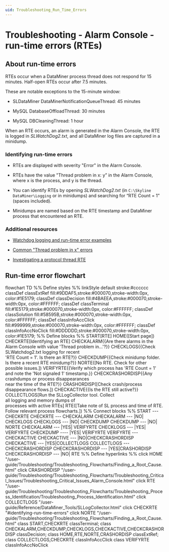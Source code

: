 ```yaml
---
uid: Troubleshooting_Run_Time_Errors
---
```


# Troubleshooting - Alarm Console - run-time errors (RTEs)

## About run-time errors

RTEs occur when a DataMiner process thread does not respond for 15 minutes. Half-open RTEs occur after 7.5 minutes.

These are notable exceptions to the 15-minute window:

- SLDataMiner DataMinerNotificationQueueThread: 45 minutes

- MySQL DatabaseOffloadThread: 30 minutes

- MySQL DBCleaningThread: 1 hour

When an RTE occurs, an alarm is generated in the Alarm Console, the RTE is logged in *SLWatchDog2.txt*, and all DataMiner log files are captured in a minidump.

### Identifying run-time errors

- RTEs are displayed with severity "Error" in the Alarm Console.

- RTEs have the value "Thread problem in x: y” in the Alarm Console, where x is the process, and y is the thread.

- You can identify RTEs by opening *SLWatchDog2.txt* (in `C:\Skyline DataMiner\Logging` or in minidumps) and searching for “RTE Count = 1” (spaces included).

- Minidumps are named based on the RTE timestamp and DataMiner process that encountered an RTE.

### Additional resources

- [Watchdog logging and run-time error examples](xref:Watchdog_logging)

- [Common "Thread problem in x" errors](xref:Thread_problem_in_x)

- [Investigating a protocol thread RTE](xref:Investigating_a_protocol_thread_RTE)

## Run-time error flowchart

<div class="mermaid">
flowchart TD
%% Define styles %%
linkStyle default stroke:#cccccc
classDef classExtRef fill:#9DDAF5,stroke:#000070,stroke-width:0px, color:#1E5179;
classDef classDecision fill:#4BAEEA,stroke:#000070,stroke-width:0px, color:#FFFFFF;
classDef classTerminal fill:#1E5179,stroke:#000070,stroke-width:0px, color:#FFFFFF;
classDef classSolution fill:#58595B,stroke:#000070,stroke-width:0px, color:#FFFFFF;
classDef classInfoAccClick fill:#999999,stroke:#000070,stroke-width:0px, color:#FFFFFF;
classDef classInfoAccNoClick fill:#DDDDDD,stroke:#000070,stroke-width:0px, color:#1E5179;
%% Define blocks %%
START[RTE]
HOME([Start page])
CHECKRTE[Identifying an RTE]
CHECKALARM{{Are there alarms in the Alarm Console with value 'Thread problem in...'?}}
CHECKLOGS{{Check SLWatchdog2.txt logging for recent<br/> 'RTE Count = 1'. Is there an RTE?}}
CHECKDUMP{{Check minidump folder.<br/>Is there a recent RTE minidump?}}
NORTE([No RTE. Check for other possible issues.])
VERIFYRTE{{Verify which process has 'RTE Count = 1'<br/> and note the 'Not signaled 1' timestamp.}}
CHECKCRASHORDISP{{Any crashdumps or process disappearances<br/> near the time of the RTE?}}
CRASHORDISP([Check crash/process disappearance flows.])
CHECKACTIVE{{Is the RTE still active?}}
COLLECTLOGS[Run the SLLogCollector tool. Collect<br/>all logging and memory dumps of<br/>processes with active RTEs]
RTE([Take note of SL process and time of RTE.<br/>Follow relevant process flowcharts.])
%% Connect blocks %%
START --- CHECKRTE
CHECKRTE --- CHECKALARM
CHECKALARM --- |NO| CHECKLOGS
CHECKLOGS --- |NO| CHECKDUMP
CHECKDUMP --- |NO| NORTE
CHECKALARM --- |YES| VERIFYRTE
CHECKLOGS --- |YES| VERIFYRTE
CHECKDUMP ---- |YES| VERIFYRTE
VERIFYRTE --- CHECKACTIVE
CHECKACTIVE --- |NO|CHECKCRASHORDISP
CHECKACTIVE --- |YES|COLLECTLOGS
COLLECTLOGS --- CHECKCRASHORDISP
CHECKCRASHORDISP --- |YES|CRASHORDISP
CHECKCRASHORDISP --- |NO| RTE
%% Define hyperlinks %%
click HOME "/user-guide/Troubleshooting/Troubleshooting_Flowcharts/Finding_a_Root_Cause.html"
click CRASHORDISP "/user-guide/Troubleshooting/Troubleshooting_Flowcharts/Troubleshooting_Critical_Issues/Troubleshooting_Critical_Issues_Alarm_Console.html"
click RTE "/user-guide/Troubleshooting/Troubleshooting_Flowcharts/Troubleshooting_Process_Identification/Troubleshooting_Process_Identification.html"
click COLLECTLOGS "/user-guide/Reference/DataMiner_Tools/SLLogCollector.html"
click CHECKRTE "#identifying-run-time-errors"
click NORTE "/user-guide/Troubleshooting/Troubleshooting_Flowcharts/Finding_a_Root_Cause.html"
class START,CHECKRTE classTerminal;
class CHECKALARM,CHECKDUMP,CHECKLOGS,CHECKACTIVE,CHECKCRASHORDISP classDecision;
class HOME,RTE,NORTE,CRASHORDISP classExtRef;
class COLLECTLOGS,CHECKRTE classInfoAccClick
class VERIFYRTE classInfoAccNoClick
</div>
